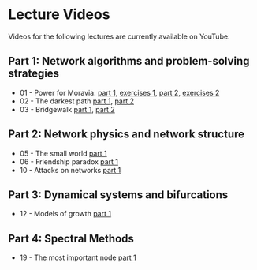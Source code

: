 # Lecture Videos 

Videos for the following lectures are currently available on YouTube:

## Part 1: Network algorithms and problem-solving strategies
- 01 - Power for Moravia: [part 1](https://youtu.be/AriHQz6x3uY),  [exercises 1](https://youtu.be/tF4vR87fKkE),  [part 2](https://youtu.be/8i2XsxU-VL4),  [exercises 2](https://youtu.be/tF4vR87fKkE)
- 02 - The darkest path [part 1](https://youtu.be/LDKjs_t7oUk), [part 2](https://youtu.be/DHW25ry9oVQ)
- 03 - Bridgewalk [part 1](https://youtu.be/Mnaf2Y_ydq8), [part 2]( https://youtu.be/g52Lcr3rRHc)
  
## Part 2: Network physics and network structure
- 05 - The small world [part 1](https://youtu.be/8Q5kUlGxe6g)
- 06 - Friendship paradox [part 1](https://youtu.be/2X0Q8n2HHVs)
- 10 - Attacks on networks [part 1](https://youtu.be/5pAILvyFoNw)

## Part 3: Dynamical systems and bifurcations
- 12 - Models of growth [part 1](https://youtu.be/5pAILvyFoNw)

## Part 4: Spectral Methods
- 19 - The most important node [part 1](https://youtu.be/fD_H-3Ht1gc)

  

